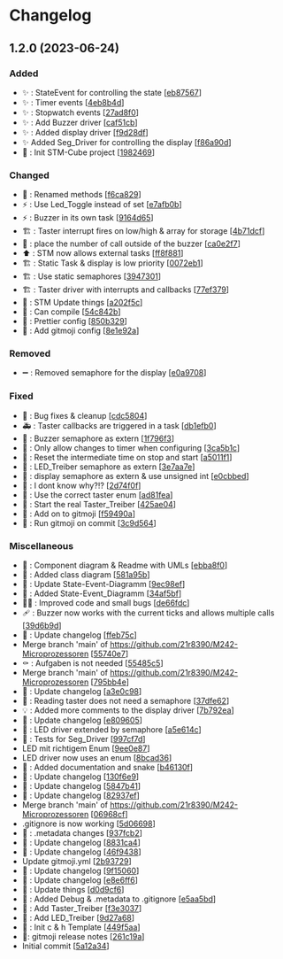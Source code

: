 # Changelog

<a name="1.2.0"></a>
## 1.2.0 (2023-06-24)

### Added

- ✨ : StateEvent for controlling the state [[eb87567](https://github.com/21r8390/M242-Microprozessoren/commit/eb8756746f2e8301d531d11b5b7be840953d5841)]
- ✨ : Timer events [[4eb8b4d](https://github.com/21r8390/M242-Microprozessoren/commit/4eb8b4d45031b206dfd61ef5a657e12f70eabf1f)]
- ✨ : Stopwatch events [[27ad8f0](https://github.com/21r8390/M242-Microprozessoren/commit/27ad8f01e6e5bb8ad2579d2b25f8fda3cd41405b)]
- ✨ : Add Buzzer driver [[caf51cb](https://github.com/21r8390/M242-Microprozessoren/commit/caf51cba15e996d9773d3739ec151c224d847fd0)]
- ✨ : Added display driver [[f9d28df](https://github.com/21r8390/M242-Microprozessoren/commit/f9d28df6d44ab788d7bd73f2b160ec5b3426d9a2)]
- ✨ Added Seg_Driver for controlling the display [[f86a90d](https://github.com/21r8390/M242-Microprozessoren/commit/f86a90da5e8a7ccf7455e889d6f9d419861ebb97)]
- 🎉 : Init STM-Cube project [[1982469](https://github.com/21r8390/M242-Microprozessoren/commit/1982469af320903df07d7097f7ac7e0ce0ffede6)]

### Changed

- 🚚 : Renamed methods [[f6ca829](https://github.com/21r8390/M242-Microprozessoren/commit/f6ca82977e0de71750490b7e1d6befb45531d923)]
- ⚡ : Use Led_Toggle instead of set [[e7afb0b](https://github.com/21r8390/M242-Microprozessoren/commit/e7afb0ba8315d17715dea1c8508e189b314db52f)]
- ⚡ : Buzzer in its own task [[9164d65](https://github.com/21r8390/M242-Microprozessoren/commit/9164d652354567934f1af99eba9058955e09abd5)]
- 🏗️ : Taster interrupt fires on low/high &amp; array for storage [[4b71dcf](https://github.com/21r8390/M242-Microprozessoren/commit/4b71dcf17a5e1fba930b4f51eb051c8f673fae3b)]
- 🎨 : place the number of call outside of the buzzer [[ca0e2f7](https://github.com/21r8390/M242-Microprozessoren/commit/ca0e2f797fcbff51bcf69a7e4f3f8529addfe50d)]
- ⬆️ : STM now allows external tasks [[ff8f881](https://github.com/21r8390/M242-Microprozessoren/commit/ff8f881c9a03bd83b24464d1ecba08fd9dcf71f8)]
- 🏗️ : Static Task &amp; display is low priority [[0072eb1](https://github.com/21r8390/M242-Microprozessoren/commit/0072eb11d3ef54cb40a8505f3644f800a802cb1e)]
- 🏗️ : Use static semaphores [[3947301](https://github.com/21r8390/M242-Microprozessoren/commit/394730182689dfa608db164b26471d2b84408efd)]
- 🏗️ : Taster driver with interrupts and callbacks [[77ef379](https://github.com/21r8390/M242-Microprozessoren/commit/77ef37959e215761981e13d9faac63f28e91b7ec)]
- 🔧 : STM Update things [[a202f5c](https://github.com/21r8390/M242-Microprozessoren/commit/a202f5c7e20411bea32952bf268139ed35376250)]
- 🚨 : Can compile [[54c842b](https://github.com/21r8390/M242-Microprozessoren/commit/54c842ba4eb246948e1b8bc7989527868a0db329)]
- 🔧 : Prettier config [[850b329](https://github.com/21r8390/M242-Microprozessoren/commit/850b329bf64b34309e6aea9eacdadb9f762d0ff6)]
- 🔧 : Add gitmoji config [[8e1e92a](https://github.com/21r8390/M242-Microprozessoren/commit/8e1e92a38e7587372bd7c4ef8cd1438e9674a474)]

### Removed

- ➖ : Removed semaphore for the display [[e0a9708](https://github.com/21r8390/M242-Microprozessoren/commit/e0a9708c63aaa407962cecde6b510fa2fee105a1)]

### Fixed

- 🐛 : Bug fixes &amp; cleanup [[cdc5804](https://github.com/21r8390/M242-Microprozessoren/commit/cdc5804ae7b35ae14c92b4935de5a895042a4c78)]
- 🚑 : Taster callbacks are triggered in a task [[db1efb0](https://github.com/21r8390/M242-Microprozessoren/commit/db1efb043d44ba4f67d55933863979e192e92355)]
- 🐛 : Buzzer semaphore as extern [[1f796f3](https://github.com/21r8390/M242-Microprozessoren/commit/1f796f3962ef9ba9665ab18ba3a9b3f4b443afee)]
- 🐛 : Only allow changes to timer when configuring [[3ca5b1c](https://github.com/21r8390/M242-Microprozessoren/commit/3ca5b1cf5d60111e29556475614f7295cf0da9b5)]
- 🐛 : Reset the intermediate time on stop and start [[a5011f1](https://github.com/21r8390/M242-Microprozessoren/commit/a5011f165b1e909f32b3f22f61d4c637f757143e)]
- 🐛 : LED_Treiber semaphore as extern [[3e7aa7e](https://github.com/21r8390/M242-Microprozessoren/commit/3e7aa7e918bb7ca5ae3be71c4063f5bd6b70e227)]
- 🐛 : display semaphore as extern &amp; use unsigned int [[e0cbbed](https://github.com/21r8390/M242-Microprozessoren/commit/e0cbbede02aadda79aa94f1c8c7407218002f9c7)]
- 🐛 : I dont know why?!? [[2d74f0f](https://github.com/21r8390/M242-Microprozessoren/commit/2d74f0f5cd5efc7c79b49121b586ffcdafe02104)]
- 🐛 : Use the correct taster enum [[ad81fea](https://github.com/21r8390/M242-Microprozessoren/commit/ad81fea8dace0b76b69a91d09445e0b8960c9086)]
- 🐛 : Start the real Taster_Treiber [[425ae04](https://github.com/21r8390/M242-Microprozessoren/commit/425ae046b690d527adbbb04a9f1f76848db5bfc0)]
- 💚 : Add on to gitmoji [[f59490a](https://github.com/21r8390/M242-Microprozessoren/commit/f59490a97addd1c218e578bb95f0ce6e55f1a63a)]
- 💚 : Run gitmoji on commit [[3c9d564](https://github.com/21r8390/M242-Microprozessoren/commit/3c9d5641ff73c9b17c803e83fb7a6b21ebfaa633)]

### Miscellaneous

- 📝 : Component diagram &amp; Readme with UMLs [[ebba8f0](https://github.com/21r8390/M242-Microprozessoren/commit/ebba8f0eed84137973495e4eb8117cf70ed77884)]
- 📝 : Added class diagram [[581a95b](https://github.com/21r8390/M242-Microprozessoren/commit/581a95bfa7d02e4e697f2e6eb28479fff0e65e41)]
- 📝 : Update State-Event-Diagramm [[9ec98ef](https://github.com/21r8390/M242-Microprozessoren/commit/9ec98ef3215d93affb8b47c179bd16a723e56782)]
- 📝 : Added State-Event_Diagramm [[34af5bf](https://github.com/21r8390/M242-Microprozessoren/commit/34af5bfce4cc5ab98ebd509ee25e89ff4c24fa31)]
- 🧑‍💻 : Improved code and small bugs [[de66fdc](https://github.com/21r8390/M242-Microprozessoren/commit/de66fdce7744044265f1d37e0650129da4762177)]
- 🩹 : Buzzer now works with the current ticks and allows multiple calls [[39d6b9d](https://github.com/21r8390/M242-Microprozessoren/commit/39d6b9d022b444aa94ca55b4baa511a2f0841f1a)]
- 📝 : Update changelog [[ffeb75c](https://github.com/21r8390/M242-Microprozessoren/commit/ffeb75c573458940abadbc3442d30980d81d0c60)]
-  Merge branch &#x27;main&#x27; of https://github.com/21r8390/M242-Microprozessoren [[55740e7](https://github.com/21r8390/M242-Microprozessoren/commit/55740e7662b083b7506e2709255ed95787878a54)]
- ⚰️ : Aufgaben is not needed [[55485c5](https://github.com/21r8390/M242-Microprozessoren/commit/55485c56a127c1d4a3c0f7ac4af1e5f2edd2ac7e)]
-  Merge branch &#x27;main&#x27; of https://github.com/21r8390/M242-Microprozessoren [[795bb4e](https://github.com/21r8390/M242-Microprozessoren/commit/795bb4ec40382ecbd61a99c991d9b1784fe0e5ca)]
- 📝 : Update changelog [[a3e0c98](https://github.com/21r8390/M242-Microprozessoren/commit/a3e0c98911d6c99ae5e4790bfc18d850f3914970)]
- 🍻 : Reading taster does not need a semaphore [[37dfe62](https://github.com/21r8390/M242-Microprozessoren/commit/37dfe620ecc956c1d9c5e332fcd4f183d8bbd3e5)]
- 💡 : Added more comments to the display driver [[7b792ea](https://github.com/21r8390/M242-Microprozessoren/commit/7b792ea8181a7640c9f8564d920cf292e3d4abb4)]
- 📝 : Update changelog [[e809605](https://github.com/21r8390/M242-Microprozessoren/commit/e8096051d913c425b48090e7316e89abf9aac962)]
- 🧵 : LED driver extended by semaphore [[a5e614c](https://github.com/21r8390/M242-Microprozessoren/commit/a5e614ccce7603f7250cdcaec396cd93f4cdde74)]
- 🍻 : Tests for Seg_Driver [[997cf7d](https://github.com/21r8390/M242-Microprozessoren/commit/997cf7d31c078f2d5efba3344c9e3043cbb9079e)]
-  LED mit richtigem Enum [[9ee0e87](https://github.com/21r8390/M242-Microprozessoren/commit/9ee0e872fe7db5917821cd65bf5b5b70563cc17a)]
-  LED driver now uses an enum [[8bcad36](https://github.com/21r8390/M242-Microprozessoren/commit/8bcad366ed72aa73e8bf8cd8b37c42f410aac1bf)]
- 📝 : Added documentation and snake [[b46130f](https://github.com/21r8390/M242-Microprozessoren/commit/b46130faac3af4eaa6aa14501557fb6263c09ef0)]
- 📝 : Update changelog [[130f6e9](https://github.com/21r8390/M242-Microprozessoren/commit/130f6e9c0dd55944afa5a7ba7d0e1d1a7f0990c2)]
- 📝 : Update changelog [[5847b41](https://github.com/21r8390/M242-Microprozessoren/commit/5847b41e8c21254be38fb0cbb8ee54532234d082)]
- 📝 : Update changelog [[82937ef](https://github.com/21r8390/M242-Microprozessoren/commit/82937efc46407e4c0ea99c65671dea053b153ed0)]
-  Merge branch &#x27;main&#x27; of https://github.com/21r8390/M242-Microprozessoren [[06968cf](https://github.com/21r8390/M242-Microprozessoren/commit/06968cf8a78de5171aecb88019951221b90c1973)]
-  .gitignore is now working [[5d06698](https://github.com/21r8390/M242-Microprozessoren/commit/5d066985fda964d87bba988bac777f8c104a7fe0)]
- 💩 : .metadata changes [[937fcb2](https://github.com/21r8390/M242-Microprozessoren/commit/937fcb2c9e0467378f23954e23a6f65d0484c0be)]
- 📝 : Update changelog [[8831ca4](https://github.com/21r8390/M242-Microprozessoren/commit/8831ca4e2b3c3b47f92cc3875a64f12c61edfb60)]
- 📝 : Update changelog [[46f9438](https://github.com/21r8390/M242-Microprozessoren/commit/46f9438478c30e1aea8b592dea05025f865ab73c)]
-  Update gitmoji.yml [[2b93729](https://github.com/21r8390/M242-Microprozessoren/commit/2b937296015086052dabc422ea7a01226a56ea9a)]
- 📝 : Update changelog [[9f15060](https://github.com/21r8390/M242-Microprozessoren/commit/9f15060c49b2161ce51fbafbafbafbfd5b6d3829)]
- 📝 : Update changelog [[e8e6ff6](https://github.com/21r8390/M242-Microprozessoren/commit/e8e6ff66974b6ab621edc31ea607dd95961f7776)]
- 🧱 : Update things [[d0d9cf6](https://github.com/21r8390/M242-Microprozessoren/commit/d0d9cf6f107d4b795cd5c41fa8249b0b81b2e82a)]
- 🙈 : Added Debug &amp; .metadata to .gitignore [[e5aa5bd](https://github.com/21r8390/M242-Microprozessoren/commit/e5aa5bd96917d4abb8ffb419a4fb5b9b28b94487)]
- 👔 : Add Taster_Treiber [[f3e3037](https://github.com/21r8390/M242-Microprozessoren/commit/f3e30379221c3d2658f268e1ff8a5dbe4cb7cb55)]
- 👔 : Add LED_Treiber [[9d27a68](https://github.com/21r8390/M242-Microprozessoren/commit/9d27a682277581f9bbfbfaa229bd390dff759f6d)]
- 🌱 : Init c &amp; h Template [[449f5aa](https://github.com/21r8390/M242-Microprozessoren/commit/449f5aa267b042ce16d5298a90d49343c6027e73)]
-  👷: gitmoji release notes [[261c19a](https://github.com/21r8390/M242-Microprozessoren/commit/261c19a6305afd729f688af8cd7d0782d59bee41)]
-  Initial commit [[5a12a34](https://github.com/21r8390/M242-Microprozessoren/commit/5a12a34d7b0085f090f5ecc1fd2bf1d7cd6b98e1)]


